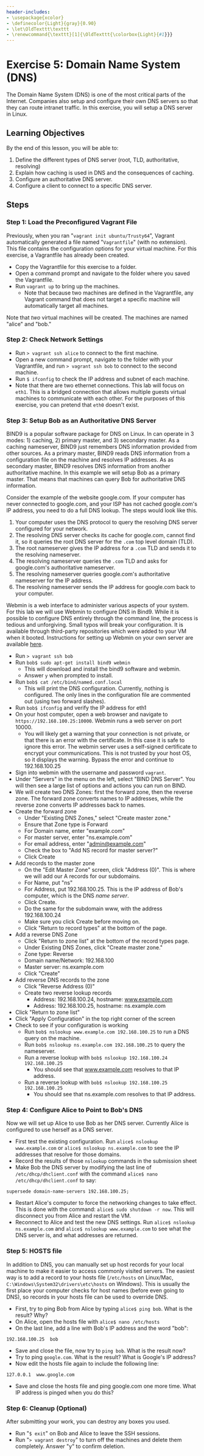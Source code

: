 ```yaml
---
header-includes:
- \usepackage{xcolor}
- \definecolor{Light}{gray}{0.90}
- \let\OldTexttt\texttt
- \renewcommand{\texttt}[1]{\OldTexttt{\colorbox{Light}{#1}}}
---
```

Exercise 5: Domain Name System (DNS)
==========================

The Domain Name System (DNS) is one of the most critical parts of the Internet. Companies also setup and configure their own DNS servers so that they can route intranet traffic. In this exercise, you will setup a DNS server in Linux.

Learning Objectives
--------------------------
By the end of this lesson, you will be able to:

1. Define the different types of DNS server (root, TLD, authoritative, resolving)
2. Explain how caching is used in DNS and the consequences of caching.
3. Configure an authoritative DNS server.
4. Configure a client to connect to a specific DNS server.

<!---
Things I (Ryan) would like to add:
* Hosts file
--->

Steps
--------------------------

### Step 1: Load the Preconfigured Vagrant File

Previously, when you ran "`vagrant init ubuntu/Trusty64`", Vagrant automatically generated a file named "`Vagrantfile`" (with no extension). This file contains the configuration options for your virtual machine. For this exercise, a Vagrantfile has already been created.

* Copy the Vagrantfile for this exercise to a folder.
* Open a command prompt and navigate to the folder where you saved the Vagrantfile.
* Run `vagrant up` to bring up the machines.
    * Note that because two machines are defined in the Vagrantfile, any Vagrant command that does not target a specific machine will automatically target all machines.

Note that *two* virtual machines will be created. The machines are named "alice" and "bob."

### Step 2: Check Network Settings

* Run `> vagrant ssh alice` to connect to the first machine.
* Open a new command prompt, navigate to the folder with your Vagrantfile, and run `> vagrant ssh bob` to connect to the second machine.
* Run `$ ifconfig` to check the IP address and subnet of each machine.
* Note that there are two ethernet connections. This lab will focus on `eth1`. This is a bridged connection that allows multiple guests virtual machines to communicate with each other. For the purposes of this exercise, you can pretend that `eth0` doesn't exist.

### Step 3: Setup Bob as an Authoritative DNS Server

BIND9 is a popular software package for DNS on Linux. In can operate in 3 modes: 1) caching, 2) primary master, and 3) secondary master. As a caching nameserver, BIND9 just remembers DNS information provided from other sources. As a primary master, BIND9 reads DNS information from a configuration file on the machine and resolves IP addresses. As as secondary master, BIND9 resolves DNS information from another authoritative machine. In this example we will setup Bob as a primary master. That means that machines can query Bob for authoritative DNS information.

Consider the example of the website google.com. If your computer has never connected to google.com, and your ISP has not cached google.com's IP address, you need to do a full DNS lookup. The steps would look like this.

1. Your computer uses the DNS protocol to query the resolving DNS server configured for your network.
2. The resolving DNS server checks its cache for google.com, cannot find it, so it queries the root DNS server for the `.com` top level domain (TLD).
3. The root nameserver gives the IP address for a `.com` TLD and sends it to the resolving nameserver.
4. The resolving nameserver queries the `.com` TLD and asks for google.com's authoritative nameserver.
5. The resolving nameserver queries google.com's authoritative nameserver for the IP address.
6. The resolving nameserver sends the IP address for google.com back to your computer.

Webmin is a web interface to administer various aspects of your system. For this lab we will use Webmin to configure DNS in Bind9. While it is possible to configure DNS entirely through the command line, the process is tedious and unforgiving. Small typos will break your configuration. It is available through third-party repositories which were added to your VM when it booted. Instructions for setting up Webmin on your own server are available [here](https://www.digitalocean.com/community/tutorials/how-to-install-webmin-with-ssl-on-ubuntu-14-04).

* Run `> vagrant ssh bob`
* Run `bob$ sudo apt-get install bind9 webmin`
    * This will download and install the bind9 software and webmin.
    * Answer `y` when prompted to install.
* Run `bob$ cat /etc/bind/named.conf.local`
    * This will print the DNS configuration. Currently, nothing is configured. The only lines in the configuration file are commented out (using two forward slashes).
* Run `bob$ ifconfig` and verify the IP address for eth1
* On your host computer, open a web browser and navigate to `https://192.168.100.25:10000`. Webmin runs a web server on port 10000.
    * You will likely get a warning that your connection is not private, or that there is an error with the certificate. In this case it is safe to ignore this error. The webmin server uses a self-signed certificate to encrypt your communications. This is not trusted by your host OS, so it displays the warning. Bypass the error and continue to 192.168.100.25
* Sign into webmin with the username and password `vagrant`.
* Under "Servers" in the menu on the left, select "BIND DNS Server". You will then see a large list of options and actions you can run on BIND.
* We will create two DNS Zones: first the forward zone, then the reverse zone. The forward zone converts names to IP addresses, while the reverse zone converts IP addresses back to names.
* Create the forward zone
    * Under "Existing DNS Zones," select "Create master zone."
    * Ensure that Zone type is Forward
    * For Domain name, enter "example.com"
    * For master server, enter "ns.example.com"
    * For email address, enter "admin@example.com"
    * Check the box to "Add NS record for master server?"
    * Click Create
* Add records to the master zone
    * On the "Edit Master Zone" screen, click "Address (0)". This is where we will add our A records for our subdomains.
    * For Name, put "ns"
    * For Address, put 192.168.100.25. This is the IP address of Bob's computer, which is the DNS _name server_.
    * Click Create.
    * Do the same for the subdomain www, with the address 192.168.100.24
    * Make sure you click Create before moving on.
	* Click "Return to record types" at the bottom of the page.
* Add a reverse DNS Zone
    * Click "Return to zone list" at the bottom of the record types page.
    * Under Existing DNS Zones, click "Create master zone."
    * Zone type: Reverse
    * Domain name/Network: 192.168.100
    * Master server: ns.example.com
    * Click "Create"
* Add reverse DNS records to the zone
    * Click "Reverse Address (0)"
    * Create two reverse lookup records
        * Address: 192.168.100.24, hostname: www.example.com
        * Address: 192.168.100.25, hostname: ns.example.com
* Click "Return to zone list"
* Click "Apply Configuration" in the top right corner of the screen
* Check to see if your configuration is working
    * Run `bob$ nslookup www.example.com 192.168.100.25` to run a DNS query on the machine.
    * Run `bob$ nslookup ns.example.com 192.168.100.25` to query the nameserver.
    * Run a reverse lookup with `bob$ nslookup 192.168.100.24 192.168.100.25`
        * You should see that www.example.com resolves to that IP address.
    * Run a reverse lookup with `bob$ nslookup 192.168.100.25 192.168.100.25`
        * You should see that ns.example.com resolves to that IP address.

### Step 4: Configure Alice to Point to Bob's DNS

Now we will set up Alice to use Bob as her DNS server. Currently Alice is configured to use herself as a DNS server. 

* First test the existing configuration. Run `alice$ nslookup www.example.com` or `alice$ nslookup ns.example.com` to see the IP addresses that resolve for those domains.
* Record the results of those `nslookup` commands in the submission sheet
* Make Bob the DNS server by modifying the last line of `/etc/dhcp/dhclient.conf` with the command `alice$ nano /etc/dhcp/dhclient.conf` to say:

```
supersede domain-name-servers 192.168.100.25;
```

* Restart Alice's computer to force the networking changes to take effect. This is done with the command: `alice$ sudo shutdown -r now`. This will disconnect you from Alice and restart the VM.
* Reconnect to Alice and test the new DNS settings. Run `alice$ nslookup ns.example.com` and `alice$ nslookup www.example.com` to see what the DNS server is, and what addresses are returned.

### Step 5: HOSTS file

In addition to DNS, you can manually set up host records for your local machine to make it easier to access commonly visited servers. The easiest way is to add a record to your hosts file (`/etc/hosts` on Linux/Mac, `C:\Windows\System32\drivers\etc\hosts` on Windows). This is usually the first place your computer checks for host names (before even going to DNS), so records in your hosts file can be used to override DNS.

* First, try to ping Bob from Alice by typing `alice$ ping bob`. What is the result? Why?
* On Alice, open the hosts file with `alice$ nano /etc/hosts`
* On the last line, add a line with Bob's IP address and the word "bob":

```
192.168.100.25  bob
```

* Save and close the file, now try to `ping bob`. What is the result now?
* Try to ping `google.com`. What is the result? What is Google's IP address?
* Now edit the hosts file again to include the following line:

```
127.0.0.1  www.google.com
```
* Save and close the hosts file and ping google.com one more time. What IP address is pinged when you do this?

### Step 6: Cleanup (Optional)

After submitting your work, you can destroy any boxes you used.

* Run "`$ exit`" on Bob and Alice to leave the SSH sessions.
* Run "`> vagrant destroy`" to turn off the machines and delete them completely. Answer "y" to confirm deletion.
